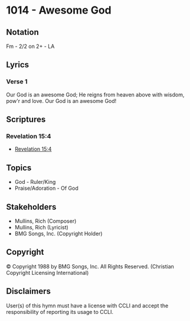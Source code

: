 # 1014 - Awesome God

## Notation

Fm - 2/2 on 2+ - LA

## Lyrics

### Verse 1

Our God is an awesome God; He reigns from heaven above with wisdom, pow'r and love. Our God is an awesome God!


## Scriptures

### Revelation 15:4

- [Revelation 15:4](https://www.biblegateway.com/passage/?search=Revelation%2015%3A4)


## Topics

- God - Ruler/King
- Praise/Adoration - Of God

## Stakeholders

- Mullins, Rich (Composer)
- Mullins, Rich (Lyricist)
- BMG Songs, Inc. (Copyright Holder)

## Copyright

© Copyright 1988 by BMG Songs, Inc. All Rights Reserved.
(Christian Copyright Licensing International)

## Disclaimers

User(s) of this hymn must have a license with CCLI and accept the responsibility of reporting its usage to CCLI.

